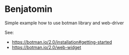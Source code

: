 # Benjatomin
Simple example how to use botman library and web-driver

See: 

 * https://botman.io/2.0/installation#getting-started
 * https://botman.io/2.0/web-widget

